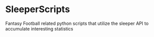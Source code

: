# SleeperScripts
Fantasy Football related python scripts that utilize the sleeper API to accumulate interesting statistics
